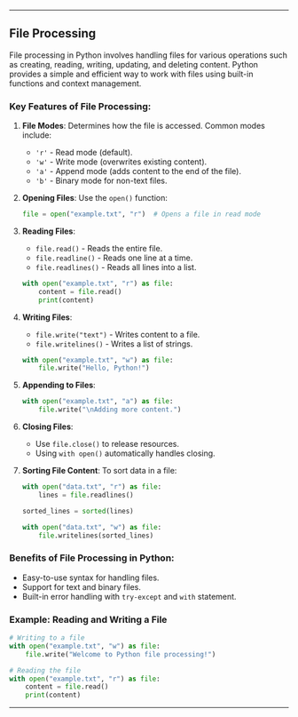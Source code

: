 

---

## File Processing 

File processing in Python involves handling files for various operations such as creating, reading, writing, updating, and deleting content. Python provides a simple and efficient way to work with files using built-in functions and context management.

### Key Features of File Processing:
1. **File Modes**: Determines how the file is accessed. Common modes include:
   - `'r'` - Read mode (default).
   - `'w'` - Write mode (overwrites existing content).
   - `'a'` - Append mode (adds content to the end of the file).
   - `'b'` - Binary mode for non-text files.

2. **Opening Files**: Use the `open()` function:
   ```python
   file = open("example.txt", "r")  # Opens a file in read mode
   ```

3. **Reading Files**:
   - `file.read()` - Reads the entire file.
   - `file.readline()` - Reads one line at a time.
   - `file.readlines()` - Reads all lines into a list.
   ```python
   with open("example.txt", "r") as file:
       content = file.read()
       print(content)
   ```

4. **Writing Files**:
   - `file.write("text")` - Writes content to a file.
   - `file.writelines()` - Writes a list of strings.
   ```python
   with open("example.txt", "w") as file:
       file.write("Hello, Python!")
   ```

5. **Appending to Files**:
   ```python
   with open("example.txt", "a") as file:
       file.write("\nAdding more content.")
   ```

6. **Closing Files**:
   - Use `file.close()` to release resources.
   - Using `with open()` automatically handles closing.

7. **Sorting File Content**:
   To sort data in a file:
   ```python
   with open("data.txt", "r") as file:
       lines = file.readlines()

   sorted_lines = sorted(lines)

   with open("data.txt", "w") as file:
       file.writelines(sorted_lines)
   ```

### Benefits of File Processing in Python:
- Easy-to-use syntax for handling files.
- Support for text and binary files.
- Built-in error handling with `try-except` and `with` statement.

### Example: Reading and Writing a File
```python
# Writing to a file
with open("example.txt", "w") as file:
    file.write("Welcome to Python file processing!")

# Reading the file
with open("example.txt", "r") as file:
    content = file.read()
    print(content)
```

---
